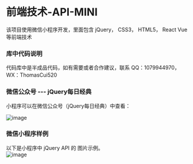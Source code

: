 # 前端技术-API-MINI

该项目使用微信小程序开发，里面包含 jQuery， CSS3， HTML5， React Vue等前端技术

### 库中代码说明
代码库中是半成品代码，如有需要或者合作建议，联系 QQ：1079944970，WX：ThomasCui520



### 微信公众号 --- jQuery每日经典
小程序可以在微信公众号（jQuery每日经典）中查看：<br/>

![image](https://mmbiz.qlogo.cn/mmbiz_png/uy75mMoccY6hIRib3e3HOsVHticG2gwKx0hhdtvh3MhsXU1RGibFjpVicYe0aicOu5pTDD3BphaqSorqAmMu00Zic63Q/0?wx_fmt=png)


### 微信小程序样例
以下是小程序中 jQuery API 的 图片示例。<br>
![image](http://mmbiz.qpic.cn/mmbiz_png/uy75mMoccY51LlYY9AdR1mekF90NYnhdcsCNGIbFNVNVor373lxqTKIdj6yg2MR6FqCuo3QFUN5L63DWRNWJtA/640?wx_fmt=png&tp=webp&wxfrom=5&wx_lazy=1)

